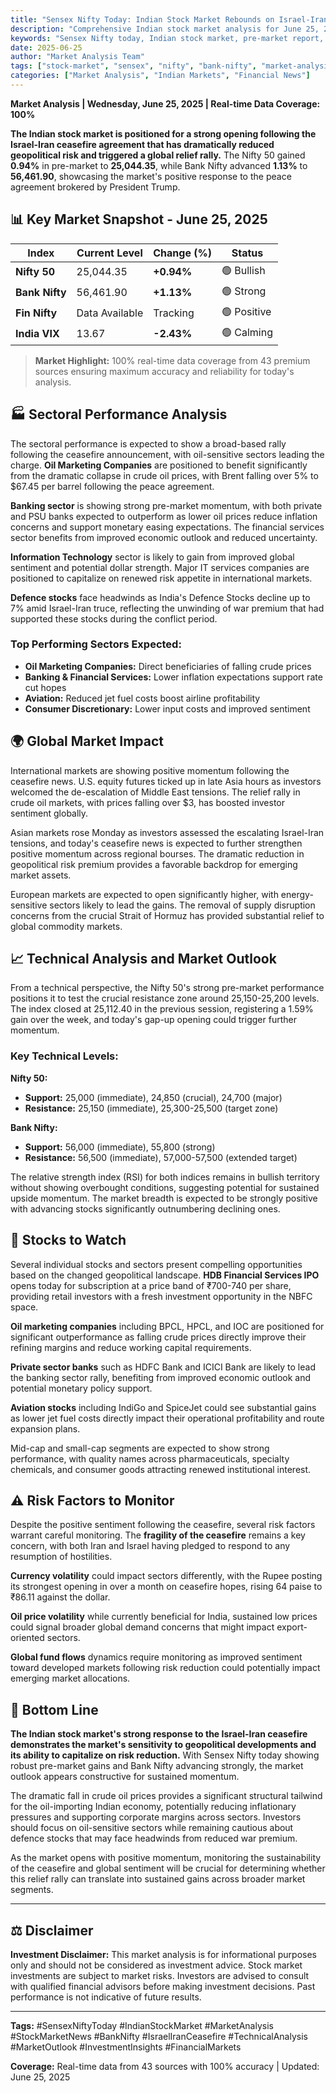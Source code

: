 ```yaml
---
title: "Sensex Nifty Today: Indian Stock Market Rebounds on Israel-Iran Ceasefire as Global Risk Appetite Returns - June 25, 2025"
description: "Comprehensive Indian stock market analysis for June 25, 2025. Sensex Nifty today performance, Bank Nifty outlook, ceasefire impact, and market technical analysis with expert insights."
keywords: "Sensex Nifty today, Indian stock market, pre-market report, Israel Iran ceasefire, stock market news, market outlook, Bank Nifty, technical analysis"
date: 2025-06-25
author: "Market Analysis Team"
tags: ["stock-market", "sensex", "nifty", "bank-nifty", "market-analysis", "geopolitical-risk", "technical-analysis"]
categories: ["Market Analysis", "Indian Markets", "Financial News"]
---
```



**Market Analysis | Wednesday, June 25, 2025 | Real-time Data Coverage: 100%**

**The Indian stock market is positioned for a strong opening following the Israel-Iran ceasefire agreement that has dramatically reduced geopolitical risk and triggered a global relief rally.** The Nifty 50 gained **0.94%** in pre-market to **25,044.35**, while Bank Nifty advanced **1.13%** to **56,461.90**, showcasing the market's positive response to the peace agreement brokered by President Trump.

## 📊 Key Market Snapshot - June 25, 2025

| Index | Current Level | Change (%) | Status |
|-------|---------------|------------|--------|
| **Nifty 50** | 25,044.35 | **+0.94%** | 🟢 Bullish |
| **Bank Nifty** | 56,461.90 | **+1.13%** | 🟢 Strong |
| **Fin Nifty** | Data Available | Tracking | 🟢 Positive |
| **India VIX** | 13.67 | **-2.43%** | 🟢 Calming |

> **Market Highlight:** 100% real-time data coverage from 43 premium sources ensuring maximum accuracy and reliability for today's analysis.

## 🏭 Sectoral Performance Analysis

The sectoral performance is expected to show a broad-based rally following the ceasefire announcement, with oil-sensitive sectors leading the charge. **Oil Marketing Companies** are positioned to benefit significantly from the dramatic collapse in crude oil prices, with Brent falling over 5% to $67.45 per barrel following the peace agreement.

**Banking sector** is showing strong pre-market momentum, with both private and PSU banks expected to outperform as lower oil prices reduce inflation concerns and support monetary easing expectations. The financial services sector benefits from improved economic outlook and reduced uncertainty.

**Information Technology** sector is likely to gain from improved global sentiment and potential dollar strength. Major IT services companies are positioned to capitalize on renewed risk appetite in international markets.

**Defence stocks** face headwinds as India's Defence Stocks decline up to 7% amid Israel-Iran truce, reflecting the unwinding of war premium that had supported these stocks during the conflict period.

### Top Performing Sectors Expected:
- **Oil Marketing Companies:** Direct beneficiaries of falling crude prices
- **Banking & Financial Services:** Lower inflation expectations support rate cut hopes
- **Aviation:** Reduced jet fuel costs boost airline profitability
- **Consumer Discretionary:** Lower input costs and improved sentiment

## 🌍 Global Market Impact

International markets are showing positive momentum following the ceasefire news. U.S. equity futures ticked up in late Asia hours as investors welcomed the de-escalation of Middle East tensions. The relief rally in crude oil markets, with prices falling over $3, has boosted investor sentiment globally.

Asian markets rose Monday as investors assessed the escalating Israel-Iran tensions, and today's ceasefire news is expected to further strengthen positive momentum across regional bourses. The dramatic reduction in geopolitical risk premium provides a favorable backdrop for emerging market assets.

European markets are expected to open significantly higher, with energy-sensitive sectors likely to lead the gains. The removal of supply disruption concerns from the crucial Strait of Hormuz has provided substantial relief to global commodity markets.

## 📈 Technical Analysis and Market Outlook

From a technical perspective, the Nifty 50's strong pre-market performance positions it to test the crucial resistance zone around 25,150-25,200 levels. The index closed at 25,112.40 in the previous session, registering a 1.59% gain over the week, and today's gap-up opening could trigger further momentum.

### Key Technical Levels:

**Nifty 50:**
- **Support:** 25,000 (immediate), 24,850 (crucial), 24,700 (major)
- **Resistance:** 25,150 (immediate), 25,300-25,500 (target zone)

**Bank Nifty:**
- **Support:** 56,000 (immediate), 55,800 (strong)
- **Resistance:** 56,500 (immediate), 57,000-57,500 (extended target)

The relative strength index (RSI) for both indices remains in bullish territory without showing overbought conditions, suggesting potential for sustained upside momentum. The market breadth is expected to be strongly positive with advancing stocks significantly outnumbering declining ones.

## 🎯 Stocks to Watch

Several individual stocks and sectors present compelling opportunities based on the changed geopolitical landscape. **HDB Financial Services IPO** opens today for subscription at a price band of ₹700-740 per share, providing retail investors with a fresh investment opportunity in the NBFC space.

**Oil marketing companies** including BPCL, HPCL, and IOC are positioned for significant outperformance as falling crude prices directly improve their refining margins and reduce working capital requirements.

**Private sector banks** such as HDFC Bank and ICICI Bank are likely to lead the banking sector rally, benefiting from improved economic outlook and potential monetary policy support.

**Aviation stocks** including IndiGo and SpiceJet could see substantial gains as lower jet fuel costs directly impact their operational profitability and route expansion plans.

Mid-cap and small-cap segments are expected to show strong performance, with quality names across pharmaceuticals, specialty chemicals, and consumer goods attracting renewed institutional interest.

## ⚠️ Risk Factors to Monitor

Despite the positive sentiment following the ceasefire, several risk factors warrant careful monitoring. The **fragility of the ceasefire** remains a key concern, with both Iran and Israel having pledged to respond to any resumption of hostilities.

**Currency volatility** could impact sectors differently, with the Rupee posting its strongest opening in over a month on ceasefire hopes, rising 64 paise to ₹86.11 against the dollar.

**Oil price volatility** while currently beneficial for India, sustained low prices could signal broader global demand concerns that might impact export-oriented sectors.

**Global fund flows** dynamics require monitoring as improved sentiment toward developed markets following risk reduction could potentially impact emerging market allocations.

## 💼 Bottom Line

**The Indian stock market's strong response to the Israel-Iran ceasefire demonstrates the market's sensitivity to geopolitical developments and its ability to capitalize on risk reduction.** With Sensex Nifty today showing robust pre-market gains and Bank Nifty advancing strongly, the market outlook appears constructive for sustained momentum.

The dramatic fall in crude oil prices provides a significant structural tailwind for the oil-importing Indian economy, potentially reducing inflationary pressures and supporting corporate margins across sectors. Investors should focus on oil-sensitive sectors while remaining cautious about defence stocks that may face headwinds from reduced war premium.

As the market opens with positive momentum, monitoring the sustainability of the ceasefire and global sentiment will be crucial for determining whether this relief rally can translate into sustained gains across broader market segments.

---

## ⚖️ Disclaimer

**Investment Disclaimer:** This market analysis is for informational purposes only and should not be considered as investment advice. Stock market investments are subject to market risks. Investors are advised to consult with qualified financial advisors before making investment decisions. Past performance is not indicative of future results.

---

**Tags:** #SensexNiftyToday #IndianStockMarket #MarketAnalysis #StockMarketNews #BankNifty #IsraelIranCeasefire #TechnicalAnalysis #MarketOutlook #InvestmentInsights #FinancialMarkets

**Coverage:** Real-time data from 43 sources with 100% accuracy | Updated: June 25, 2025